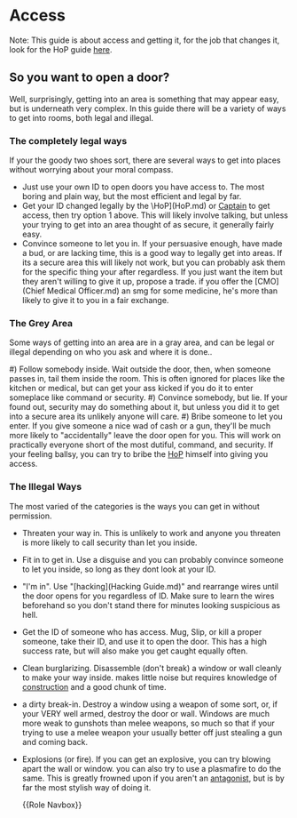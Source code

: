 # Access
Note: This guide is about access and getting it, for the job that changes it, look for the HoP guide [here](HoP.md).

## So you want to open a door?

Well, surprisingly, getting into an area is something that may appear easy, but is underneath very complex. In this guide there will be a variety of ways to get into rooms, both legal and illegal.

### The completely legal ways

If your the goody two shoes sort, there are several ways to get into places without worrying about your moral compass.

- Just use your own ID to open doors you have access to. The most boring and plain way, but the most efficient and legal by far.
- Get your ID changed legally by the \HoP](HoP.md) or [Captain](Captain.md) to get access, then try option 1 above. This will likely involve talking, but unless your trying to get into an area thought of as secure, it generally fairly easy.
- Convince someone to let you in. If your persuasive enough, have made a bud, or are lacking time, this is a good way to legally get into areas. If its a secure area this will likely not work, but you can probably ask them for the specific thing your after regardless. If you just want the item but they aren't willing to give it up, propose a trade. if you offer the [CMO](Chief Medical Officer.md) an smg for some medicine, he's more than likely to give it to you in a fair exchange.


### The Grey Area

Some ways of getting into an area are in a gray area, and can be legal or illegal depending on who you ask and where it is done..

#) Follow somebody inside. Wait outside the door, then, when someone passes in, tail them inside the room. This is often ignored for places like the kitchen or medical, but can get your ass kicked if you do it to enter someplace like command or security.
#) Convince somebody, but lie. If your found out, security may do something about it, but unless you did it to get into a secure area its unlikely anyone will care.
#) Bribe someone to let you enter. If you give someone a nice wad of cash or a gun, they'll be much more likely to "accidentally" leave the door open for you. This will work on practically everyone short of the most dutiful, command, and security. If your feeling ballsy, you can try to bribe the [HoP](HoP.md) himself into giving you access.


### The Illegal Ways

The most varied of the categories is the ways you can get in without permission.

- Threaten your way in. This is unlikely to work and anyone you threaten is more likely to call security than let you inside.

-  Fit in to get in. Use a disguise and you can probably convince someone to let you inside, so long as they dont look at your ID.

- "I'm in". Use "[hacking](Hacking Guide.md)" and rearrange wires until the door opens for you regardless of ID. Make sure to learn the wires beforehand so you don't stand there for minutes looking suspicious as hell.

-  Get the ID of someone who has access. Mug, Slip, or kill a proper someone, take their ID, and use it to open the door. This has a high success rate, but will also make you get caught equally often.

-  Clean burglarizing. Disassemble (don't break) a window or wall cleanly to make your way inside. makes little noise but requires knowledge of [construction](construction.md) and a good chunk of time.

- a dirty break-in. Destroy a window using a weapon of some sort, or, if your VERY well armed, destroy the door or wall. Windows are much more weak to gunshots than melee weapons, so much so that if your trying to use a melee weapon your usually better off just stealing a gun and coming back.

- Explosions (or fire). If you can get an explosive, you can try blowing apart the wall or window. you can also try to use a plasmafire to do the same. This is greatly frowned upon if you aren't an [antagonist](antagonist.md), but is by far the most stylish way of doing it.

  {{Role Navbox}}